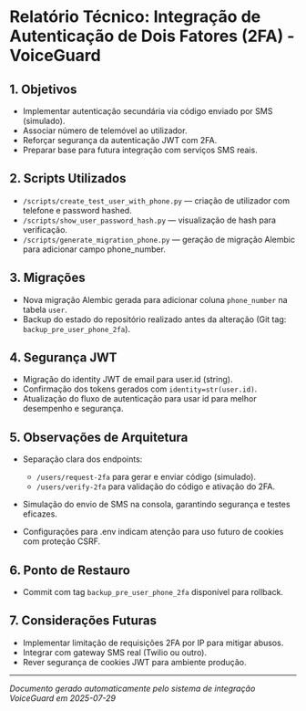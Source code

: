 # Relatório Técnico: Integração de Autenticação de Dois Fatores (2FA) - VoiceGuard

## 1. Objetivos

- Implementar autenticação secundária via código enviado por SMS (simulado).
- Associar número de telemóvel ao utilizador.
- Reforçar segurança da autenticação JWT com 2FA.
- Preparar base para futura integração com serviços SMS reais.

## 2. Scripts Utilizados

- `/scripts/create_test_user_with_phone.py` — criação de utilizador com telefone e password hashed.
- `/scripts/show_user_password_hash.py` — visualização de hash para verificação.
- `/scripts/generate_migration_phone.py` — geração de migração Alembic para adicionar campo phone_number.

## 3. Migrações

- Nova migração Alembic gerada para adicionar coluna `phone_number` na tabela `user`.
- Backup do estado do repositório realizado antes da alteração (Git tag: `backup_pre_user_phone_2fa`).

## 4. Segurança JWT

- Migração do identity JWT de email para user.id (string).
- Confirmação dos tokens gerados com `identity=str(user.id)`.
- Atualização do fluxo de autenticação para usar id para melhor desempenho e segurança.

## 5. Observações de Arquitetura

- Separação clara dos endpoints:  
  - `/users/request-2fa` para gerar e enviar código (simulado).  
  - `/users/verify-2fa` para validação do código e ativação do 2FA.

- Simulação do envio de SMS na consola, garantindo segurança e testes eficazes.

- Configurações para .env indicam atenção para uso futuro de cookies com proteção CSRF.

## 6. Ponto de Restauro

- Commit com tag `backup_pre_user_phone_2fa` disponível para rollback.

## 7. Considerações Futuras

- Implementar limitação de requisições 2FA por IP para mitigar abusos.
- Integrar com gateway SMS real (Twilio ou outro).
- Rever segurança de cookies JWT para ambiente produção.

---

*Documento gerado automaticamente pelo sistema de integração VoiceGuard em 2025-07-29*
